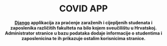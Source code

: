 
<h1 align="center">
  COVID APP
  <br>
</h1>

<h4 align="center"><a href="https://www.djangoproject.com/" target="_blank">Django</a> applikacija za praćenje zaraženih i cijepljenih studenata i zaposlenika različitih fakulteta na bilo kojem sveučilištu u Hrvatskoj. Administrator stranice u bazu podataka dodaje informacije o studentima i zaposlenicina te ih prikazuje ostalim korisnicima stranice.</h4>
